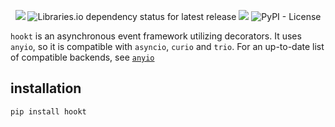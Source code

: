 <p align="center">
  <a href="https://pypi.org/project/hookt" alt="PyPI">
    <img src="https://img.shields.io/pypi/v/hookt"/></a>
  <a alt="Dependencies">
    <img alt="Libraries.io dependency status for latest release" src="https://img.shields.io/librariesio/release/pypi/hookt"></a>
  <a href="https://travis-ci.com/nanananisore/hookt" alt="Build Status">
    <img src="https://travis-ci.com/nanananisore/hookt.svg?branch=master"/></a>
  <a alt="License">
    <img alt="PyPI - License" src="https://img.shields.io/pypi/l/hookt"></a>
</p>

`hookt` is an asynchronous event framework utilizing decorators.
It uses `anyio`, so it is compatible with `asyncio`, `curio` and `trio`.
For an up-to-date list of compatible backends,
see [`anyio`](https://github.com/agronholm/anyio)

## installation
`pip install hookt`
